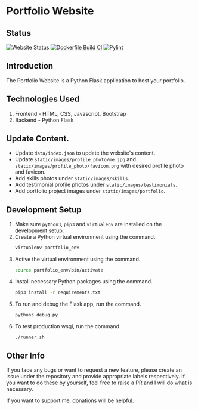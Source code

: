 # Portfolio Website

## Status
![Website Status](https://img.shields.io/website?url=https%3A%2F%2Fsashwat.in)
[![Dockerfile Build CI](https://github.com/sashuu69/portfolio-website/actions/workflows/docker-image.yml/badge.svg?branch=main)](https://github.com/sashuu69/portfolio-website/actions/workflows/docker-image.yml)
[![Pylint](https://github.com/sashuu69/portfolio-website/actions/workflows/pylint.yml/badge.svg?branch=main)](https://github.com/sashuu69/portfolio-website/actions/workflows/pylint.yml)

## Introduction

The Portfolio Website is a Python Flask application to host your portfolio.

## Technologies Used

1. Frontend - HTML, CSS, Javascript, Bootstrap
2. Backend - Python Flask

## Update Content.

* Update `data/index.json` to update the website's content.
* Update `static/images/profile_photo/me.jpg` and `static/images/profile_photo/favicon.png` with desired profile photo and favicon.
* Add skills photos under `static/images/skills`.
* Add testimonial profile photos under `static/images/testimonials`.
* Add portfolio project images under `static/images/portfolio`.

## Development Setup

1. Make sure `python3`, `pip3` and `virtualenv` are installed on the development setup.
2. Create a Python virtual environment using the command.
    ```bash
    virtualenv portfolio_env
    ```
3. Active the virtual environment using the command. 
    ```bash
    source portfolio_env/bin/activate
    ```
4. Install necessary Python packages using the command. 
    ```bash
    pip3 install -r requirements.txt
    ```
5. To run and debug the Flask app, run the command. 
    ```bash
    python3 debug.py
    ```
6. To test production wsgi, run the command.
    ```bash
    ./runner.sh
    ```

## Other Info

If you face any bugs or want to request a new feature, please create an issue under the repository and provide appropriate labels respectively. If you want to do these by yourself, feel free to raise a PR and I will do what is necessary.

If you want to support me, donations will be helpful.


